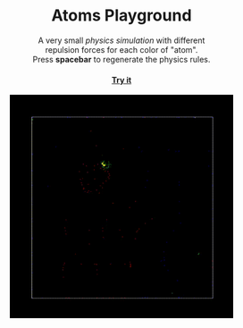 <div align='center'>
  <h1> Atoms Playground </h1>

  A very small _physics simulation_ with different  
  repulsion forces for each color of "atom".  
  Press **spacebar** to regenerate the physics rules.

  #### [Try it][pages]

  <img src='./assets/img/atoms.gif' width='400'>
</div>

[pages]: https://alaanvv.github.io/Atoms-Playground/
